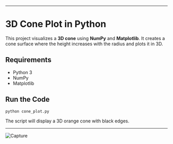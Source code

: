 
---

# 3D Cone Plot in Python

This project visualizes a **3D cone** using **NumPy** and **Matplotlib**.
It creates a cone surface where the height increases with the radius and plots it in 3D.

## Requirements

* Python 3
* NumPy
* Matplotlib

## Run the Code

```bash
python cone_plot.py
```

The script will display a 3D orange cone with black edges.

---
![Capture](https://github.com/user-attachments/assets/b8e6e07d-4323-4fca-b236-e3fe5875a444)
